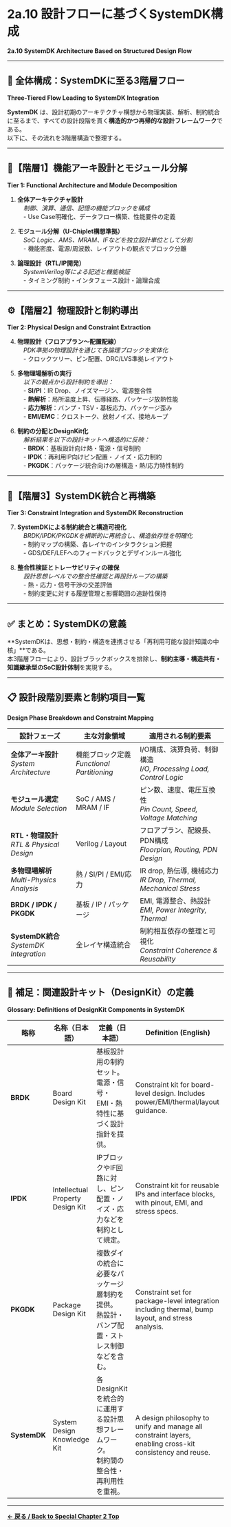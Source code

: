 # 2a.10 設計フローに基づくSystemDK構成  
**2a.10 SystemDK Architecture Based on Structured Design Flow**

---

## 🧭 全体構成：SystemDKに至る3階層フロー  
**Three-Tiered Flow Leading to SystemDK Integration**

**SystemDK** は、設計初期のアーキテクチャ構想から物理実装、解析、制約統合に至るまで、すべての設計段階を貫く**構造的かつ再帰的な設計フレームワーク**である。  
以下に、その流れを3階層構造で整理する。

---

## 🧱【階層1】機能アーキ設計とモジュール分解  
**Tier 1: Functional Architecture and Module Decomposition**

1. **全体アーキテクチャ設計**  
　*制御、演算、通信、記憶の機能ブロックを構成*  
　- Use Case明確化、データフロー構築、性能要件の定義

2. **モジュール分解（U-Chiplet構想準拠）**  
　*SoC Logic、AMS、MRAM、IFなどを独立設計単位として分割*  
　- 機能密度、電源/周波数、レイアウトの観点でブロック分離

3. **論理設計（RTL/IP開発）**  
　*SystemVerilog等による記述と機能検証*  
　- タイミング制約・インタフェース設計・論理合成

---

## ⚙️【階層2】物理設計と制約導出  
**Tier 2: Physical Design and Constraint Extraction**

4. **物理設計（フロアプラン〜配置配線）**  
　*PDK準拠の物理設計を通じて各論理ブロックを実体化*  
　- クロックツリー、ピン配置、DRC/LVS準拠レイアウト

5. **多物理場解析の実行**  
　*以下の観点から設計制約を導出：*  
　- **SI/PI**：IR Drop、ノイズマージン、電源整合性  
　- **熱解析**：局所温度上昇、伝導経路、パッケージ放熱性能  
　- **応力解析**：バンプ・TSV・基板応力、パッケージ歪み  
　- **EMI/EMC**：クロストーク、放射ノイズ、接地ループ

6. **制約の分配とDesignKit化**  
　*解析結果を以下の設計キットへ構造的に反映：*  
　- **BRDK**：基板設計向け熱・電源・信号制約  
　- **IPDK**：再利用IP向けピン配置・ノイズ・応力制約  
　- **PKGDK**：パッケージ統合向けの層構造・熱/応力特性制約

---

## 🧩【階層3】SystemDK統合と再構築  
**Tier 3: Constraint Integration and SystemDK Reconstruction**

7. **SystemDKによる制約統合と構造可視化**  
　*BRDK/IPDK/PKGDKを横断的に再統合し、構造依存性を明確化*  
　- 制約マップの構築、各レイヤのインタラクション把握  
　- GDS/DEF/LEFへのフィードバックとデザインルール強化

8. **整合性検証とトレーサビリティの確保**  
　*設計思想レベルでの整合性確認と再設計ループの構築*  
　- 熱・応力・信号干渉の交差評価  
　- 制約変更に対する履歴管理と影響範囲の追跡性保持

---

## ✅ まとめ：SystemDKの意義  
**SystemDKは、思想・制約・構造を連携させる「再利用可能な設計知識の中核」**である。  
本3階層フローにより、設計ブラックボックスを排除し、**制約主導・構造共有・知識継承型のSoC設計体制**を実現する。

---

## 📋 設計段階別要素と制約項目一覧  
**Design Phase Breakdown and Constraint Mapping**

| **設計フェーズ** | **主な対象領域** | **適用される制約要素** |
|------------------|------------------|--------------------------|
| **全体アーキ設計**<br>*System Architecture* | 機能ブロック定義<br>*Functional Partitioning* | I/O構成、演算負荷、制御構造<br>*I/O, Processing Load, Control Logic* |
| **モジュール選定**<br>*Module Selection* | SoC / AMS / MRAM / IF | ピン数、速度、電圧互換性<br>*Pin Count, Speed, Voltage Matching* |
| **RTL・物理設計**<br>*RTL & Physical Design* | Verilog / Layout | フロアプラン、配線長、PDN構成<br>*Floorplan, Routing, PDN Design* |
| **多物理場解析**<br>*Multi-Physics Analysis* | 熱 / SI/PI / EMI/応力 | IR drop, 熱伝導, 機械応力<br>*IR Drop, Thermal, Mechanical Stress* |
| **BRDK / IPDK / PKGDK** | 基板 / IP / パッケージ | EMI, 電源整合、熱設計<br>*EMI, Power Integrity, Thermal* |
| **SystemDK統合**<br>*SystemDK Integration* | 全レイヤ構造統合 | 制約相互依存の整理と可視化<br>*Constraint Coherence & Reusability* |

---

## 📘 補足：関連設計キット（DesignKit）の定義  
**Glossary: Definitions of DesignKit Components in SystemDK**

| **略称** | **名称（日本語）** | **定義（日本語）** | **Definition (English)** |
|----------|---------------------|----------------------|----------------------------|
| **BRDK** | Board Design Kit | 基板設計用の制約セット。<br>電源・信号・EMI・熱特性に基づく設計指針を提供。 | Constraint kit for board-level design. Includes power/EMI/thermal/layout guidance. |
| **IPDK** | Intellectual Property Design Kit | IPブロックやIF回路に対し、ピン配置・ノイズ・応力などを制約として規定。 | Constraint kit for reusable IPs and interface blocks, with pinout, EMI, and stress specs. |
| **PKGDK** | Package Design Kit | 複数ダイの統合に必要なパッケージ層制約を提供。<br>熱設計・バンプ配置・ストレス制御などを含む。 | Constraint set for package-level integration including thermal, bump layout, and stress analysis. |
| **SystemDK** | System Design Knowledge Kit | 各DesignKitを統合的に運用する設計思想フレームワーク。<br>制約間の整合性・再利用性を重視。 | A design philosophy to unify and manage all constraint layers, enabling cross-kit consistency and reuse. |

---

**[← 戻る / Back to Special Chapter 2 Top](./README.md)**


